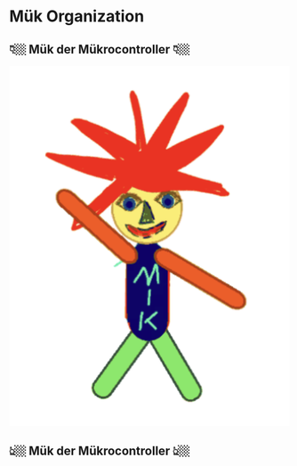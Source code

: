 # Mük Organization
## 👇🏼 Mük der Mükrocontroller 👇🏼

![alt text](https://github.com/TGmuk/.github/blob/main/images/mik.png?raw=true)

## 👆🏼 Mük der Mükrocontroller 👆🏼